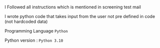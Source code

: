 I Followed all instructions which is mentioned in screening test mail 

I wrote python code that takes input from the user not pre defined in code (not hardcoded data)

Programming Language `Python`

Python version : `Python 3.10`
